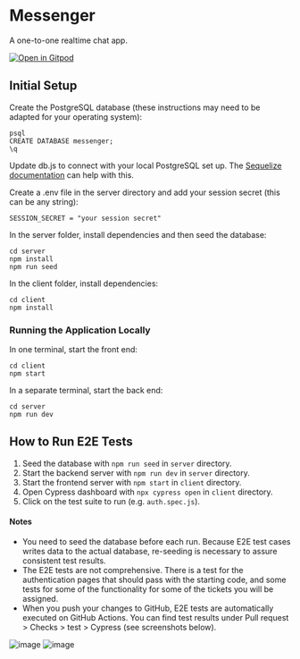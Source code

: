 # Messenger

A one-to-one realtime chat app.

[![Open in Gitpod](https://gitpod.io/button/open-in-gitpod.svg)](https://gitpod.io/from-referrer/)

## Initial Setup

Create the PostgreSQL database (these instructions may need to be adapted for your operating system):

```
psql
CREATE DATABASE messenger;
\q
```

Update db.js to connect with your local PostgreSQL set up. The [Sequelize documentation](https://sequelize.org/master/manual/getting-started.html) can help with this.

Create a .env file in the server directory and add your session secret (this can be any string):

```
SESSION_SECRET = "your session secret"
```

In the server folder, install dependencies and then seed the database:

```
cd server
npm install
npm run seed
```

In the client folder, install dependencies:

```
cd client
npm install
```

### Running the Application Locally

In one terminal, start the front end:

```
cd client
npm start
```

In a separate terminal, start the back end:

```
cd server
npm run dev
```

## How to Run E2E Tests

1. Seed the database with `npm run seed` in `server` directory.
1. Start the backend server with `npm run dev` in `server` directory.
1. Start the frontend server with `npm start` in `client` directory.
1. Open Cypress dashboard with `npx cypress open` in `client` directory.
1. Click on the test suite to run (e.g. `auth.spec.js`).

#### Notes

- You need to seed the database before each run. Because E2E test cases writes data to
  the actual database, re-seeding is necessary to assure consistent test results.
- The E2E tests are not comprehensive.
  There is a test for the authentication pages that should pass with the starting code,
  and some tests for some of the functionality for some of the tickets you will be assigned.
- When you push your changes to GitHub, E2E tests are automatically executed on GitHub Actions.
  You can find test results under Pull request > Checks > test > Cypress (see screenshots below).

![image](https://user-images.githubusercontent.com/8978815/136117299-b45a61ce-0b5c-495f-b572-05ad80b78a28.png)
![image](https://user-images.githubusercontent.com/8978815/136119935-4b941f87-0015-48c5-b93e-5bd0bcbbd64b.png)
